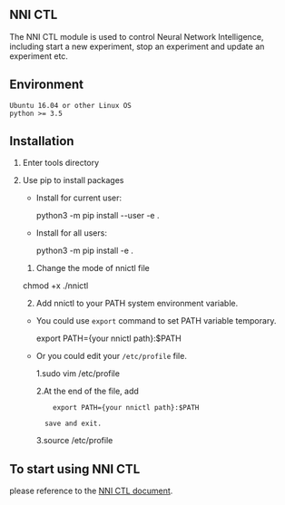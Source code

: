 ## NNI CTL

The NNI CTL module is used to control Neural Network Intelligence, including start a new experiment, stop an experiment and update an experiment etc.

## Environment

    Ubuntu 16.04 or other Linux OS
    python >= 3.5
    

## Installation

1. Enter tools directory

2. Use pip to install packages
    
    - Install for current user:
        
        python3 -m pip install --user -e .
    
    - Install for all users:
        
        python3 -m pip install -e .
    
    1. Change the mode of nnictl file 
    
    chmod +x ./nnictl
    
    2. Add nnictl to your PATH system environment variable. 
    - You could use `export` command to set PATH variable temporary.
        
        export PATH={your nnictl path}:$PATH
    
    - Or you could edit your `/etc/profile` file.
        
        1.sudo vim /etc/profile
        
        2.At the end of the file, add
        
              export PATH={your nnictl path}:$PATH
            
            save and exit.
            
        
        3.source /etc/profile

## To start using NNI CTL

please reference to the [NNI CTL document](../docs/NNICTLDOC.md).